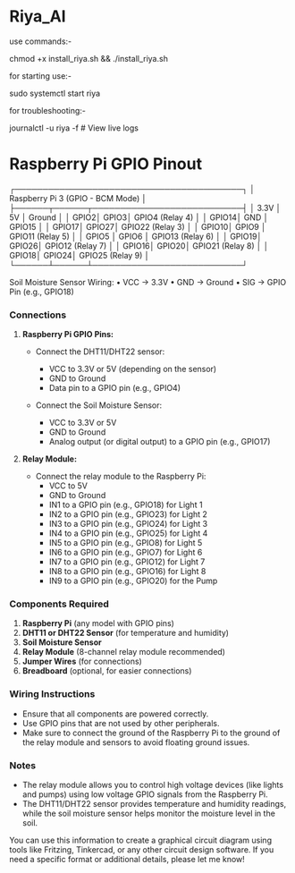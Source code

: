 # Riya_AI




use commands:-

  chmod +x install_riya.sh && ./install_riya.sh


for starting use:-

  sudo systemctl start riya

for troubleshooting:-

  
  journalctl -u riya -f  # View live logs







# Raspberry Pi GPIO Pinout
 ┌─────────────────────────────────────────┐
 │ Raspberry Pi 3 (GPIO - BCM Mode)        │
 ├──────┬──────┬───────────────────────────┤
 │ 3.3V │ 5V   │ Ground                    │
 │ GPIO2│ GPIO3│ GPIO4 (Relay 4)           │
 │ GPIO14│ GND  │ GPIO15                   │
 │ GPIO17│ GPIO27│ GPIO22 (Relay 3)        │
 │ GPIO10│ GPIO9 │ GPIO11 (Relay 5)        │
 │ GPIO5 │ GPIO6 │ GPIO13 (Relay 6)        │
 │ GPIO19│ GPIO26│ GPIO12 (Relay 7)        │
 │ GPIO16│ GPIO20│ GPIO21 (Relay 8)        │
 │ GPIO18│ GPIO24│ GPIO25 (Relay 9)        │
 └──────┴──────┴───────────────────────────┘

Soil Moisture Sensor Wiring:
• VCC → 3.3V
• GND → Ground
• SIG → GPIO Pin (e.g., GPIO18)




### **Connections**

1. **Raspberry Pi GPIO Pins:**
   - Connect the DHT11/DHT22 sensor:
     - VCC to 3.3V or 5V (depending on the sensor)
     - GND to Ground
     - Data pin to a GPIO pin (e.g., GPIO4)
   
   - Connect the Soil Moisture Sensor:
     - VCC to 3.3V or 5V
     - GND to Ground
     - Analog output (or digital output) to a GPIO pin (e.g., GPIO17)

2. **Relay Module:**
   - Connect the relay module to the Raspberry Pi:
     - VCC to 5V
     - GND to Ground
     - IN1 to a GPIO pin (e.g., GPIO18) for Light 1
     - IN2 to a GPIO pin (e.g., GPIO23) for Light 2
     - IN3 to a GPIO pin (e.g., GPIO24) for Light 3
     - IN4 to a GPIO pin (e.g., GPIO25) for Light 4
     - IN5 to a GPIO pin (e.g., GPIO8) for Light 5
     - IN6 to a GPIO pin (e.g., GPIO7) for Light 6
     - IN7 to a GPIO pin (e.g., GPIO12) for Light 7
     - IN8 to a GPIO pin (e.g., GPIO16) for Light 8
     - IN9 to a GPIO pin (e.g., GPIO20) for the Pump

### **Components Required**

1. **Raspberry Pi** (any model with GPIO pins)
2. **DHT11 or DHT22 Sensor** (for temperature and humidity)
3. **Soil Moisture Sensor**
4. **Relay Module** (8-channel relay module recommended)
5. **Jumper Wires** (for connections)
6. **Breadboard** (optional, for easier connections)

### **Wiring Instructions**

- Ensure that all components are powered correctly.
- Use GPIO pins that are not used by other peripherals.
- Make sure to connect the ground of the Raspberry Pi to the ground of the relay module and sensors to avoid floating ground issues.

### **Notes**

- The relay module allows you to control high voltage devices (like lights and pumps) using low voltage GPIO signals from the Raspberry Pi.
- The DHT11/DHT22 sensor provides temperature and humidity readings, while the soil moisture sensor helps monitor the moisture level in the soil.

You can use this information to create a graphical circuit diagram using tools like Fritzing, Tinkercad, or any other circuit design software. If you need a specific format or additional details, please let me know!



